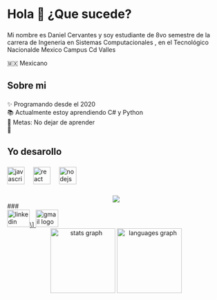<h1 align="left">Hola 👋 ¿Que sucede?</h1>

###

<p align="left">Mi nombre es Daniel Cervantes y soy estudiante de 8vo semestre de la carrera de Ingeneria en Sistemas Computacionales , en el Tecnológico Nacionalde Mexico Campus Cd Valles</p>
<p align="left">🇲🇽 Mexicano</p>

###

<h2 align="left">Sobre mi</h2>

###

<p align="left">✨ Programando  desde el 2020 <br>📚 Actualmente estoy aprendiendo C# y Python<br>🎯 Metas: No dejar de aprender <br>🎲 </p>

###

<h2 align="left">Yo desarollo</h2>

###

<div align="left">
  <img src="https://cdn.jsdelivr.net/gh/devicons/devicon/icons/javascript/javascript-original.svg" height="40" alt="javascript logo"  />
  <img width="12" />
  <img src="https://cdn.jsdelivr.net/gh/devicons/devicon/icons/react/react-original.svg" height="40" alt="react logo"  />
  <img width="12" />
  <img src="https://cdn.jsdelivr.net/gh/devicons/devicon/icons/nodejs/nodejs-original.svg" height="40" alt="nodejs logo"  />
  <img width="12" />
</div>

###
<div align="center">
  <img src="https://profile-counter.glitch.me/20690146daniel/count.svg?"  />
</div>
###
<div align="left">
  <a href="https://www.linkedin.com/in/daniel-cervantes-3783602b3/" target="_blank">
    <img src="https://raw.githubusercontent.com/maurodesouza/profile-readme-generator/master/src/assets/icons/social/linkedin/default.svg" width="52" height="40" alt="linkedin logo"  />\]

  </a>
  <a href="mailto:"20690146@tecvalles.mx">
    <img src="https://raw.githubusercontent.com/maurodesouza/profile-readme-generator/master/src/assets/icons/social/gmail/default.svg" width="52" height="40" alt="gmail logo" />
  </a>
  
</div>
<div align="center">
  <img src="https://github-readme-stats.vercel.app/api?username=20690146daniel&hide_title=false&hide_rank=false&show_icons=true&include_all_commits=true&count_private=true&disable_animations=false&theme=dracula&locale=en&hide_border=false&order=1" height="150" alt="stats graph"  />
  <img src="https://github-readme-stats.vercel.app/api/top-langs?username=20690146daniel&locale=en&hide_title=false&layout=compact&card_width=320&langs_count=5&theme=dracula&hide_border=false&order=2" height="150" alt="languages graph"  />
</div>

###

